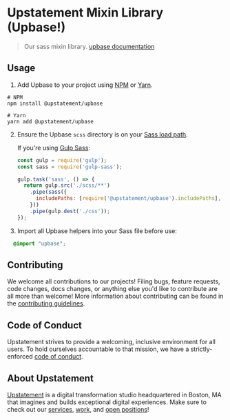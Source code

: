 # Upstatement Mixin Library (Upbase!)

> Our sass mixin library. [upbase documentation](http://upbase.upstatement.com/)

## Usage

1. Add Upbase to your project using [NPM](https://www.npmjs.com/) or [Yarn](https://yarnpkg.com/en/).

  ```shell
  # NPM
  npm install @upstatement/upbase

  # Yarn
  yarn add @upstatement/upbase
  ```

2. Ensure the Upbase `scss` directory is on your [Sass load path](https://sass-lang.com/documentation/at-rules/import#load-paths).

    If you're using [Gulp Sass](https://www.npmjs.com/package/gulp-sass):

    ```javascript
    const gulp = require('gulp');
    const sass = require('gulp-sass');

    gulp.task('sass', () => {
      return gulp.src('./scss/**')
        .pipe(sass({
          includePaths: [require('@upstatement/upbase').includePaths],
        }))
        .pipe(gulp.dest('./css'));
    });
    ```

3. Import all Upbase helpers into your Sass file before use:

  ```scss
    @import "upbase";
  ```

## Contributing

We welcome all contributions to our projects! Filing bugs, feature requests, code changes, docs changes, or anything else you'd like to contribute are all more than welcome! More information about contributing can be found in the [contributing guidelines](.github/CONTRIBUTING.md).

## Code of Conduct

Upstatement strives to provide a welcoming, inclusive environment for all users. To hold ourselves accountable to that mission, we have a strictly-enforced [code of conduct](CODE_OF_CONDUCT.md).

## About Upstatement

[Upstatement](https://www.upstatement.com/) is a digital transformation studio headquartered in Boston, MA that imagines and builds exceptional digital experiences. Make sure to check out our [services](https://www.upstatement.com/services/), [work](https://www.upstatement.com/work/), and [open positions](https://www.upstatement.com/jobs/)!
